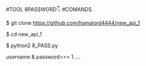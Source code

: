 #TOOL 8PASSWORD👇
#COMANDS

$ git clone https://github.com/hamalord4444/new_api_1

$ cd new_api_1

$ python2 8_PASS.py

username & password>>> 1
.... 
